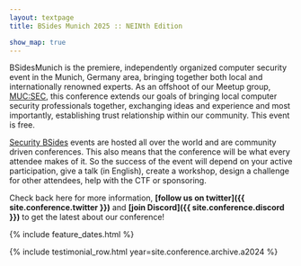 ```yaml
---
layout: textpage
title: BSides Munich 2025 :: NEINth Edition

show_map: true
---
```


BSidesMunich is the premiere, independently organized computer security event in the Munich, Germany area, bringing together both local and internationally renowned experts.
As an offshoot of our Meetup group, [MUC:SEC](https://www.meetup.com/MUC-SEC/), this conference extends our goals of bringing local computer security professionals together, exchanging ideas and experience and most importantly, establishing trust relationship within our community. 
This event is free.

[Security BSides](http://www.securitybsides.com/) events are hosted all over the world and are community driven conferences.
This also means that the conference will be what every attendee makes of it.
So the success of the event will depend on your active participation, give a talk (in English), create a workshop, design a challenge for other attendees, help with the CTF or sponsoring.

Check back here for more information, **[follow us on twitter]({{ site.conference.twitter }})** and **[join Discord]({{ site.conference.discord }})** to get the latest about our conference!

{% include feature_dates.html %}

{% include testimonial_row.html year=site.conference.archive.a2024 %}
